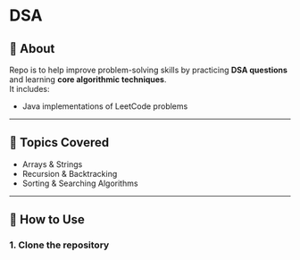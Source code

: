 # DSA

## 📖 About
Repo is to help improve problem-solving skills by practicing **DSA questions** and learning **core algorithmic techniques**.  
It includes:
- Java implementations of LeetCode problems  

---

## 🧩 Topics Covered
- Arrays & Strings  
- Recursion & Backtracking  
- Sorting & Searching Algorithms  

---

## 🚀 How to Use

### 1. Clone the repository
```bash
